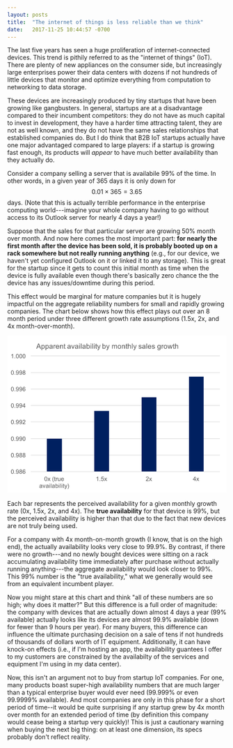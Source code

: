 ```yaml
---
layout: posts
title:  "The internet of things is less reliable than we think"
date:   2017-11-25 10:44:57 -0700
---
```


The last five years has seen a huge proliferation of internet-connected devices. This trend is pithily referred to as the "internet of things" (IoT). There are plenty of new appliances on the consumer side, but increasingly large enterprises power their data centers with dozens if not hundreds of little devices that monitor and optimize everything from computation to networking to data storage.

These devices are increasingly produced by tiny startups that have been growing like gangbusters. In general, startups are at a disadvantage compared to their incumbent competitors: they do not have as much capital to invest in development, they have a harder time attracting talent, they are not as well known, and they do not have the same sales relationships that established companies do. But I do think that B2B IoT startups actually have one major advantaged compared to large players: if a startup is growing fast enough, its products will *appear* to have much better availability than they actually do. <!--more-->

Consider a company selling a server that is availabile 99% of the time. In other words, in a given year of 365 days it is only down for $$0.01 \times 365 = 3.65$$ days. (Note that this is actually terrible performance in the enterprise computing world---imagine your whole company having to go without access to its Outlook server for nearly 4 days a year!)

Suppose that the sales for that particular server are growing 50% month over month. And now here comes the most important part: **for nearly the first month after the device has been sold, it is probably booted up on a rack somewhere but not really running anything** (e.g., for our device, we haven't yet configured Outlook on it or linked it to any storage). This is great for the startup since it gets to count this initial month as time when the device is fully available even though there's basically zero chance the the device has any issues/downtime during this period.

This effect would be marginal for mature companies but it is hugely impactful on the aggregate reliability numbers for small and rapidly growing companies. The chart below shows how this effect plays out over an 8 month period under three different growth rate assumptions (1.5x, 2x, and 4x month-over-month).

<img class='big-inline-image' src='/assets/availability/device_availability.png'/>
<p class="caption">Each bar represents the perceived availability for a given monthly growth rate (0x, 1.5x, 2x, and 4x). The <b>true availability</b> for that device is 99%, but the perceived availability is higher than that due to the fact that new devices are not truly being used.</p>

For a company with 4x month-on-month growth (I know, that is on the high end), the actually availability looks very close to 99.9%. By contrast, if there were no growth---and no newly bought devices were sitting on a rack accumulating availability time immediately after purchase without actually running anything---the aggregate availability would look closer to 99%. This 99% number is the "true availability," what we generally would see from an equivalent incumbent player. 

Now you might stare at this chart and think "all of these numbers are so high; why does it matter?" But this difference is a full order of magnitude: the company with devices that are actually down almost 4 days a year (99% available) actually looks like its devices are almost 99.9% available (down for fewer than 9 hours per year). For many buyers, this difference can influence the ultimate purchasing decision on a sale of tens if not hundreds of thousands of dollars worth of IT equipment. Additionally, it can have knock-on effects (i.e., if I'm hosting an app, the availability guantees I offer to my customers are constrained by the availabilty of the services and equipment I'm using in my data center).

Now, this isn't an argument not to buy from startup IoT companies. For one, many products boast super-high availability numbers that are much larger than a typical enterprise buyer would ever need (99.999% or even 99.9999% available). And most companies are only in this phase for a short period of time--it would be quite surprising if any startup grew by 4x month over month for an extended period of time (by definition this company would cease being a startup very quickly)! This is just a cautionary warning when buying the next big thing: on at least one dimension, its specs probably don't reflect reality.